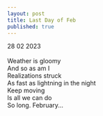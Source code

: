 ```yaml
---
layout: post
title: Last Day of Feb
published: true
---
```

28 02 2023
<br>
<br>
Weather is gloomy
<br>
And so as am I
<br>
Realizations struck 
<br>
As fast as lightning in the night
<br>
Keep moving
<br>
Is all we can do
<br>
So long. February... 
